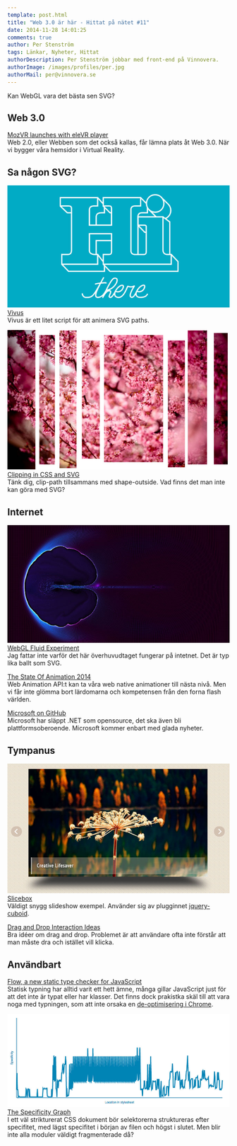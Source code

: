 ```yaml
---
template: post.html
title: "Web 3.0 är här - Hittat på nätet #11"
date: 2014-11-28 14:01:25 
comments: true
author: Per Stenström
tags: Länkar, Nyheter, Hittat
authorDescription: Per Stenström jobbar med front-end på Vinnovera.
authorImage: /images/profiles/per.jpg
authorMail: per@vinnovera.se
---
```


Kan WebGL vara det bästa sen SVG?
<!--more-->

## Web 3.0
[MozVR launches with eleVR player][5]  
Web 2.0, eller Webben som det också kallas, får lämna plats åt Web 3.0. När vi bygger våra hemsidor i Virtual Reality. 

## Sa någon SVG?
![Vivus][04]  
[Vivus][4]  
Vivus är ett litet script för att animera SVG paths.

![Clipping in CSS and SVG][06]  
[Clipping in CSS and SVG][6]  
Tänk dig, clip-path tillsammans med shape-outside. Vad finns det  man inte kan göra med SVG?

## Internet
![WebGL Fluid Experiment][09]
[WebGL Fluid Experiment][9]  
Jag fattar inte varför det här överhuvudtaget fungerar på intetnet. Det är typ lika ballt som SVG.

[The State Of Animation 2014][0]  
Web Animation API:t kan ta våra web native animationer till nästa nivå. Men vi får inte glömma bort lärdomarna och kompetensen från den forna flash världen.

[Microsoft on GitHub][8]  
Microsoft har släppt .NET som opensource, det ska även bli plattformsoberoende. Microsoft kommer enbart med glada nyheter. 

## Tympanus
![Slicebox][02]  
[Slicebox][2]  
Väldigt snygg slideshow exempel. Använder sig av plugginnet [jquery-cuboid][2.1].

[Drag and Drop Interaction Ideas][7]  
Bra idéer om drag and drop. Problemet är att användare ofta inte förstår att man måste dra och istället vill klicka. 

## Användbart
[Flow, a new static type checker for JavaScript][1]  
Statisk typning har alltid varit ett hett ämne, många gillar JavaScript just för att det inte är typat eller har klasser. Det finns dock prakistka skäl till att vara noga med typningen, som att inte orsaka en [de-optimisering i Chrome][1.1].

![The Specificity Graph][03]  
[The Specificity Graph][3]  
I ett väl strikturerat CSS dokument bör selektorerna struktureras efter specifitet, med lägst specifitet i början av filen och högst i slutet. Men blir inte alla moduler väldigt fragmenterade då?

[0]:http://www.smashingmagazine.com/2014/11/18/the-state-of-animation-2014/
[1]: https://code.prod.facebook.com/posts/1505962329687926/flow-a-new-static-type-checker-for-javascript/
[1.1]: http://floitsch.blogspot.co.uk/2012/03/optimizing-for-v8-inlining.html
[2]: http://tympanus.net/Development/Slicebox/
[2.1]: https://github.com/niklasp/jquery-cuboid
[3]: http://csswizardry.com/2014/10/the-specificity-graph/
[4]: http://maxwellito.github.io/vivus/
[5]: http://elevr.com/mozvr-launches-with-elevr-player/
[6]: http://sarasoueidan.com/blog/css-svg-clipping/
[7]: http://tympanus.net/Development/DragDropInteractions/sidebar.html
[8]: http://microsoft.github.io/
[9]: https://haxiomic.github.io/GPU-Fluid-Experiments/html5/?q=Medium

[02]: /images/content/posts/hittat-pa-natet-number-11/slicebox.jpg
[03]: /images/content/posts/hittat-pa-natet-number-11/specificygraph.jpg
[04]: /images/content/posts/hittat-pa-natet-number-11/vivus.jpg
[06]: /images/content/posts/hittat-pa-natet-number-11/clippath.jpg
[09]: /images/content/posts/hittat-pa-natet-number-11/fluid.jpg